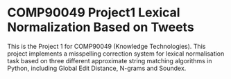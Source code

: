 # COMP90049 Project1 Lexical Normalization Based on Tweets
This is the Project 1 for COMP90049 (Knowledge Technologies).
This project implements a misspelling correction system for lexical normalisation task based on three different approximate string matching algorithms in Python, including Global Edit Distance, N-grams and Soundex.

